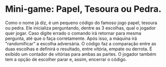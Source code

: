 # Mini-game: Papel, Tesoura ou Pedra.

Como o nome já diz, é um pequeno código do famoso jogo papel, tesoura ou pedra.
Ele inicializa perguntando, dentre as 3 escolhas, qual o jogador quer jogar. 
Caso digite errado o comando irá retornar para mesma pergunta, até que o faça corretamente.
Após isso, a máquina irá "randomificar" a escolha adversária.
O código faz a comparação entre as duas escolhas e definirá o resultado, entre vitória, empate ou derrota.
É exibido um contador de vitórias para ambas as partes.
O jogador também tem a opção de escolher parar e, assim, encerrar o código.
